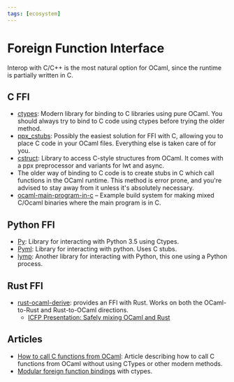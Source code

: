 ```yaml
---
tags: [ecosystem]
---
```


# Foreign Function Interface

Interop with C/C++ is the most natural option for OCaml, since the runtime is partially written in C.

## C FFI

* [ctypes](https://github.com/ocamllabs/ocaml-ctypes): Modern library for binding to C libraries using pure OCaml.
You should always try to bind to C code using ctypes before trying the older method.
* [ppx_cstubs](https://github.com/fdopen/ppx_cstubs):
Possibly the easiest solution for FFI with C, allowing you to place C code in your OCaml files.
Everything else is taken care of for you.
* [cstruct](https://github.com/mirage/ocaml-cstruct): Library to access C-style structures from OCaml.
It comes with a ppx preprocessor and variants for lwt and async.
* The older way of binding to C code is to create stubs in C which call functions in the OCaml runtime.
This method is error prone, and you're advised to stay away from it unless it's absolutely necessary.
* [ocaml-main-program-in-c](https://github.com/johnwhitington/ocaml-main-program-in-c) – Example build system for making mixed C/Ocaml binaries where the main program is in C.

## Python FFI

* [Py](https://github.com/zshipko/ocaml-py): Library for interacting with Python 3.5 using Ctypes.
* [Pyml](https://github.com/thierry-martinez/pyml): Library for interacting with python. Uses C stubs.
* [lymp](https://github.com/dbousque/lymp): Another library for interacting with Python, this one using a Python process.

## Rust FFI

* [rust-ocaml-derive](https://github.com/ahrefs/rust-ocaml-derive): provides an FFI with Rust.
Works on both the OCaml-to-Rust and Rust-to-OCaml directions.
  * [ICFP Presentation: Safely mixing OCaml and Rust](https://www.youtube.com/watch?v=UXfcENNM_ts)

## Articles

* [How to call C functions from OCaml](https://www.linux-nantes.org/~fmonnier/OCaml/ocaml-wrapping-c.html):
Article describing how to call C functions from OCaml without using CTypes or other modern methods.
* [Modular foreign function bindings](http://openmirage.org/blog/modular-foreign-function-bindings) with ctypes.
